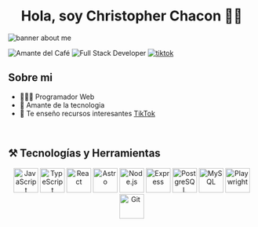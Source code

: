 <div align="center">
  <h1 align="center">Hola, soy Christopher Chacon 👋🏽</h1>
</div>
<img src="./banner.jpg"  alt="banner about me">

![Amante del Café](https://img.shields.io/badge/-☕%20Amante%20del%20café-purple?style=flat)
![Full Stack Developer](https://img.shields.io/badge/-Full%20Stack%20Developer-yellow?style=flat)
[![tiktok](https://img.shields.io/badge/devenvironment-black?logo=tiktok)](https://www.tiktok.com/@ale02code)

## Sobre mi

- 👨🏽‍💻 Programador Web
- 💾 Amante de la tecnologia
- 🎥 Te enseño recursos interesantes [TikTok](https://www.tiktok.com/@devenvironment)
<br>

 
## ⚒️ Tecnologías y Herramientas

<p align="center">
  <img src="https://cdn.jsdelivr.net/gh/devicons/devicon/icons/javascript/javascript-original.svg" width="50" height="50" alt="JavaScript" />
  <img src="https://cdn.jsdelivr.net/gh/devicons/devicon/icons/typescript/typescript-original.svg" width="50" height="50" alt="TypeScript" />
  <img src="https://cdn.jsdelivr.net/gh/devicons/devicon/icons/react/react-original.svg" width="50" height="50" alt="React" />
  <img src="https://cdn.jsdelivr.net/gh/devicons/devicon/icons/astro/astro-original.svg" width="50" height="50" alt="Astro" />
  <img src="https://cdn.jsdelivr.net/gh/devicons/devicon/icons/nodejs/nodejs-original.svg" width="50" height="50" alt="Node.js" />
  <img src="https://cdn.jsdelivr.net/gh/devicons/devicon/icons/express/express-original.svg" width="50" height="50" alt="Express" />
  <img src="https://cdn.jsdelivr.net/gh/devicons/devicon/icons/postgresql/postgresql-original.svg" width="50" height="50" alt="PostgreSQL" />
  <img src="https://cdn.jsdelivr.net/gh/devicons/devicon/icons/mysql/mysql-original.svg" width="50" height="50" alt="MySQL" />
  <img src="https://playwright.dev/img/playwright-logo.svg" width="50" height="50" alt="Playwright" />
  <img src="https://cdn.jsdelivr.net/gh/devicons/devicon/icons/git/git-original.svg" width="50" height="50" alt="Git" />
</p>

